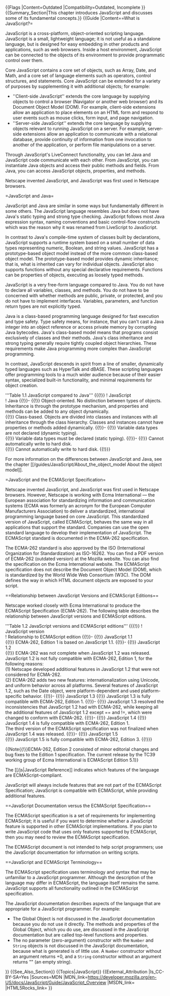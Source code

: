 {{Flags
|Content=Outdated
|Compatibility=Outdated, Incomplete
}}
{{Summary_Section|This chapter introduces JavaScript and discusses some of its fundamental concepts.}}
{{Guide
|Content==What is JavaScript?=

JavaScript is a cross-platform, object-oriented scripting language. JavaScript is a small, lightweight language; it is not useful as a standalone language, but is designed for easy embedding in other products and applications, such as web browsers. Inside a host environment, JavaScript can be connected to the objects of its environment to provide programmatic control over them.

Core JavaScript contains a core set of objects, such as Array, Date, and Math, and a core set of language elements such as operators, control structures, and statements. Core JavaScript can be extended for a variety of purposes by supplementing it with additional objects; for example:

* ''Client-side JavaScript'' extends the core language by supplying objects to control a browser (Navigator or another web browser) and its Document Object Model (DOM). For example, client-side extensions allow an application to place elements on an HTML form and respond to user events such as mouse clicks, form input, and page navigation.
* ''Server-side JavaScript'' extends the core language by supplying objects relevant to running JavaScript on a server. For example, server-side extensions allow an application to communicate with a relational database, provide continuity of information from one invocation to another of the application, or perform file manipulations on a server.

Through JavaScript's LiveConnect functionality, you can let Java and JavaScript code communicate with each other. From JavaScript, you can instantiate Java objects and access their public methods and fields. From Java, you can access JavaScript objects, properties, and methods.

Netscape invented JavaScript, and JavaScript was first used in Netscape browsers.

=JavaScript and Java=

JavaScript and Java are similar in some ways but fundamentally different in some others. The JavaScript language resembles Java but does not have Java's static typing and strong type checking. JavaScript follows most Java expression syntax, naming conventions and basic control-flow constructs which was the reason why it was renamed from LiveScript to JavaScript.

In contrast to Java's compile-time system of classes built by declarations, JavaScript supports a runtime system based on a small number of data types representing numeric, Boolean, and string values. JavaScript has a prototype-based object model instead of the more common class-based object model. The prototype-based model provides dynamic inheritance; that is, what is inherited can vary for individual objects. JavaScript also supports functions without any special declarative requirements. Functions can be properties of objects, executing as loosely typed methods.

JavaScript is a very free-form language compared to Java. You do not have to declare all variables, classes, and methods. You do not have to be concerned with whether methods are public, private, or protected, and you do not have to implement interfaces. Variables, parameters, and function return types are not explicitly typed.

Java is a class-based programming language designed for fast execution and type safety. Type safety means, for instance, that you can't cast a Java integer into an object reference or access private memory by corrupting Java bytecodes. Java's class-based model means that programs consist exclusively of classes and their methods. Java's class inheritance and strong typing generally require tightly coupled object hierarchies. These requirements make Java programming more complex than JavaScript programming.

In contrast, JavaScript descends in spirit from a line of smaller, dynamically typed languages such as HyperTalk and dBASE. These scripting languages offer programming tools to a much wider audience because of their easier syntax, specialized built-in functionality, and minimal requirements for object creation.

'''Table 1.1 JavaScript compared to Java'''
{{{!}}
! JavaScript 	
! Java
{{!}}-
{{!}} Object-oriented. No distinction between types of objects. Inheritance is through the prototype mechanism, and properties and methods can be added to any object dynamically. 	
{{!}} Class-based. Objects are divided into classes and instances with all inheritance through the class hierarchy. Classes and instances cannot have properties or methods added dynamically.
{{!}}-
{{!}} Variable data types are not declared (dynamic typing). 	
{{!}} Variable data types must be declared (static typing).
{{!}}-
{{!}} Cannot automatically write to hard disk. 	
{{!}} Cannot automatically write to hard disk.
{{!}}}


For more information on the differences between JavaScript and Java, see the chapter [[/guides/JavaScript/About_the_object_model About the object model]].

=JavaScript and the ECMAScript Specification=

Netscape invented JavaScript, and JavaScript was first used in Netscape browsers. However, Netscape is working with Ecma International — the European association for standardizing information and communication systems (ECMA was formerly an acronym for the European Computer Manufacturers Association) to deliver a standardized, international programming language based on core JavaScript. This standardized version of JavaScript, called ECMAScript, behaves the same way in all applications that support the standard. Companies can use the open standard language to develop their implementation of JavaScript. The ECMAScript standard is documented in the ECMA-262 specification.

The ECMA-262 standard is also approved by the ISO (International Organization for Standardization) as ISO-16262. You can find a PDF version of ECMA-262 (outdated version) at the Mozilla website. You can also find the specification on the Ecma International website. The ECMAScript specification does not describe the Document Object Model (DOM), which is standardized by the World Wide Web Consortium (W3C). The DOM defines the way in which HTML document objects are exposed to your script.

==Relationship between JavaScript Versions and ECMAScript Editions==

Netscape worked closely with Ecma International to produce the ECMAScript Specification (ECMA-262). The following table describes the relationship between JavaScript versions and ECMAScript editions.

'''Table 1.2 JavaScript versions and ECMAScript editions'''
{{{!}}
! JavaScript version 	
! Relationship to ECMAScript edition
{{!}}-
{{!}} JavaScript 1.1 	
{{!}} ECMA-262, Edition 1 is based on JavaScript 1.1.
{{!}}-
{{!}} JavaScript 1.2 	
{{!}} ECMA-262 was not complete when JavaScript 1.2 was released. JavaScript 1.2 is not fully compatible with ECMA-262, Edition 1, for the following reasons: <br>(1) Netscape developed additional features in JavaScript 1.2 that were not considered for ECMA-262.
<br>(2) ECMA-262 adds two new features: internationalization using Unicode, and uniform behavior across all platforms. Several features of JavaScript 1.2, such as the Date object, were platform-dependent and used platform-specific behavior.
{{!}}-
{{!}} JavaScript 1.3
{{!}} JavaScript 1.3 is fully compatible with ECMA-262, Edition 1.
{{!}}-
{{!}} JavaScript 1.3 resolved the inconsistencies that JavaScript 1.2 had with ECMA-262, while keeping all the additional features of JavaScript 1.2 except == and !=, which were changed to conform with ECMA-262.
{{!}}-
{{!}} JavaScript 1.4
{{!}} JavaScript 1.4 is fully compatible with ECMA-262, Edition 1.<br>
The third version of the ECMAScript specification was not finalized when JavaScript 1.4 was released.
{{!}}-
{{!}} JavaScript 1.5 	
{{!}} JavaScript 1.5 is fully compatible with ECMA-262, Edition 3.
{{!}}}

{{Note{{!}}ECMA-262, Edition 2 consisted of minor editorial changes and bug fixes to the Edition 1 specification. The  current release by the TC39 working group of Ecma International is ECMAScript Edition 5.1}}

The [[/js|JavaScript Reference]] indicates which features of the language are ECMAScript-compliant.

JavaScript will always include features that are not part of the ECMAScript Specification; JavaScript is compatible with ECMAScript, while providing additional features.

==JavaScript Documentation versus the ECMAScript Specification==

The ECMAScript specification is a set of requirements for implementing ECMAScript; it is useful if you want to determine whether a JavaScript feature is supported in other ECMAScript implementations. If you plan to write JavaScript code that uses only features supported by ECMAScript, then you may need to review the ECMAScript specification.

The ECMAScript document is not intended to help script programmers; use the JavaScript documentation for information on writing scripts.

==JavaScript and ECMAScript Terminology==

The ECMAScript specification uses terminology and syntax that may be unfamiliar to a JavaScript programmer. Although the description of the language may differ in ECMAScript, the language itself remains the same. JavaScript supports all functionality outlined in the ECMAScript specification.

The JavaScript documentation describes aspects of the language that are appropriate for a JavaScript programmer. For example:

* The Global Object is not discussed in the JavaScript documentation because you do not use it directly. The methods and properties of the Global Object, which you do use, are discussed in the JavaScript documentation but are called top-level functions and properties.
* The no parameter (zero-argument) constructor with the <code>Number</code> and <code>String</code> objects is not discussed in the JavaScript documentation, because what is generated is of little use. A <code>Number</code> constructor without an argument returns +0, and a <code>String</code> constructor without an argument returns "" (an empty string).

}}
{{See_Also_Section}}
{{Topics|JavaScript}}
{{External_Attribution
|Is_CC-BY-SA=Yes
|Sources=MDN
|MDN_link=https://developer.mozilla.org/en-US/docs/JavaScript/Guide/JavaScript_Overview
|MSDN_link=
|HTML5Rocks_link=
}}